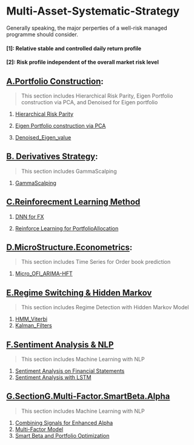 # Multi-Asset-Systematic-Strategy
Generally speaking, the major perperties of a well-risk managed programme should consider.

#### [1]: Relative stable and controlled daily return profile
#### [2]: Risk profile independent of the overall market risk level

## [A.Portfolio Construction](https://github.com/michaelsyao/Multi-Asset-Systematic-Strategy/tree/main/SectionA.Portfolio%20Construction):
> This section includes Hierarchical Risk Parity, Eigen Portfolio construction via PCA, and Denoised for Eigen portfolio
1.  [Hierarchical Risk Parity](https://github.com/michaelsyao/Multi-Asset-Systematic-Strategy/blob/main/SectionA.Portfolio%20Construction/01.PF_Hierarchical%20Risk%20Parity.ipynb)

2. [Eigen Portfolio construction via PCA](https://github.com/michaelsyao/Multi-Asset-Systematic-Strategy/blob/main/SectionA.Portfolio%20Construction/02.PF_Eigen.PCA.ipynb)

3. [Denoised_Eigen_value](https://github.com/michaelsyao/Multi-Asset-Systematic-Strategy/blob/main/SectionA.Portfolio%20Construction/03.PF_Denoised_Eigen_value.py)

## [B. Derivatives Strategy](https://github.com/michaelsyao/Multi-Asset-Systematic-Strategy/tree/main/SectionB.Derivatives%20Strategy/01.Gamma%20Scalping):
> This section includes GammaScalping
1.  [GammaScalping](https://github.com/michaelsyao/Multi-Asset-Systematic-Strategy/blob/main/SectionB.Derivatives%20Strategy/01.Gamma%20Scalping/Strategy1_ShortStrangle.m)

## [C.Reinforecment Learning Method](https://github.com/michaelsyao/Multi-Asset-Systematic-Strategy/tree/main/SectionC.ReinforementLearning.DNN)
1. [DNN for FX](https://github.com/michaelsyao/Multi-Asset-Systematic-Strategy/blob/main/SectionC.ReinforementLearning.DNN/01_DenseNeutralNetwork_FX.ipynb)

2. [Reinforce Learning for PortfolioAllocation](https://github.com/michaelsyao/Multi-Asset-Systematic-Strategy/blob/main/SectionC.ReinforementLearning.DNN/PortfolioAllocation.ipynb)

## [D.MicroStructure.Econometrics](https://github.com/michaelsyao/Multi-Asset-Systematic-Strategy/tree/main/SectionD.MicroStructue.Econometrics):
> This section includes Time Series for Order book prediction
1.  [Micro_OFI_ARIMA-HFT](https://github.com/michaelsyao/Multi-Asset-Systematic-Strategy/blob/main/SectionD.MicroStructue.Econometrics/01.Micro_OFI_ARIMA-HFT.ipynb)

## [E.Regime Switching & Hidden Markov](https://github.com/michaelsyao/Multi-Asset-Systematic-Strategy/tree/main/SectionE.RegimeDetection)
> This section includes Regime Detection with Hidden Markov Model
1.  [HMM_Viterbi](https://github.com/michaelsyao/Multi-Asset-Systematic-Strategy/blob/main/SectionE.RegimeDetection/01.HMM_Viterbi.ipynb)
2.  [Kalman_Filters](https://github.com/michaelsyao/Multi-Asset-Systematic-Strategy/blob/main/SectionE.RegimeDetection/02.Kalman_Filters.ipynb)

## [F.Sentiment Analysis & NLP](https://github.com/michaelsyao/Multi-Asset-Systematic-Strategy/tree/main/SectionE.RegimeDetection)
> This section includes Machine Learning with NLP
1.  [Sentiment Analysis on Financial Statements](https://github.com/michaelsyao/Multi-Asset-Systematic-Strategy/blob/main/SectionF.NLP.SentimentAnalysis/Project1_NLP_FinancialStatement.ipynb)
2.  [Sentiment Analysis with LSTM](https://github.com/michaelsyao/Multi-Asset-Systematic-Strategy/blob/main/SectionE.RegimeDetection/01.HMM_Viterbi.ipynb)

## [G.SectionG.Multi-Factor.SmartBeta.Alpha](https://github.com/michaelsyao/Multi-Asset-Systematic-Strategy/tree/main/SectionE.RegimeDetection)
> This section includes Machine Learning with NLP
1.  [Combining Signals for Enhanced Alpha](https://github.com/michaelsyao/Multi-Asset-Systematic-Strategy/blob/main/SectionE.RegimeDetection/01.HMM_Viterbi.ipynb)
2.  [Multi-Factor Model](https://github.com/michaelsyao/Multi-Asset-Systematic-Strategy/blob/main/SectionE.RegimeDetection/01.HMM_Viterbi.ipynb)
3.  [Smart Beta and Portfolio Optimization](https://github.com/michaelsyao/Multi-Asset-Systematic-Strategy/blob/main/SectionE.RegimeDetection/01.HMM_Viterbi.ipynb)
